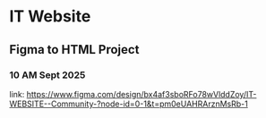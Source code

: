 # IT Website
## Figma to HTML Project
### 10 AM Sept 2025

link: https://www.figma.com/design/bx4af3sboRFo78wVlddZoy/IT-WEBSITE--Community-?node-id=0-1&t=pm0eUAHRArznMsRb-1

